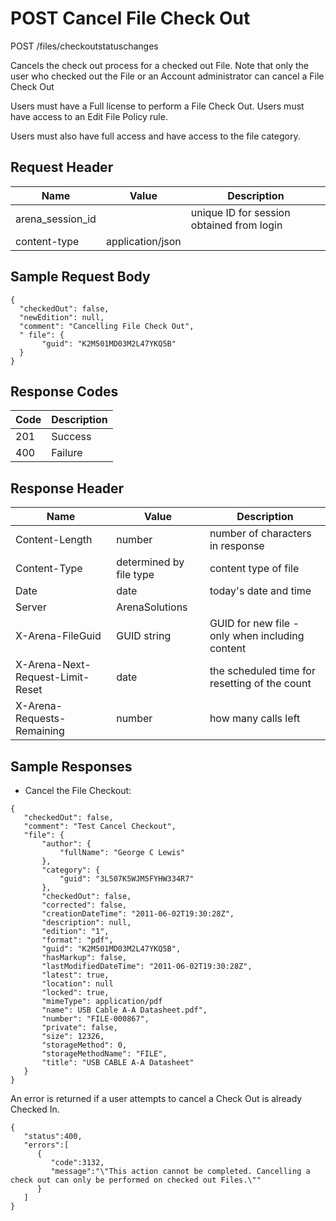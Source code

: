 # POST Cancel File Check Out
POST /files/checkoutstatuschanges

Cancels the check out process for a checked out File. Note that only the user who checked out the File or an Account administrator can cancel a File Check Out

Users must have a Full license to perform a File Check Out. Users must have access to an Edit File Policy rule.

Users must also have full access and have access to the file category.

## Request Header

| Name<br> | Value<br> | Description<br> |
|  --- |  --- |  --- | 
| arena_session_id<br> |   | unique ID for session obtained from login<br> |
| content-type<br> | application/json<br> |   |

## Sample Request Body


```
{  
  "checkedOut": false,
  "newEdition": null,
  "comment": "Cancelling File Check Out",
  " file": { 
       "guid": "K2M501MD03M2L47YKQ5B"
  }
}
```
## Response Codes

| Code<br> | Description<br> |
|  --- |  --- | 
| 201<br> | Success<br> |
| 400<br> | Failure<br> |

## Response Header

| Name<br> | Value<br> | Description<br> |
|  --- |  --- |  --- | 
| Content-Length<br> | number<br> | number of characters in response<br> |
| Content-Type<br> | determined by file type<br> | content type of file<br> |
| Date<br> | date<br> | today's date and time<br> |
| Server<br> | ArenaSolutions<br> |   |
| X-Arena-FileGuid<br> | GUID string<br> | GUID for new file - only when including content<br> |
| X-Arena-Next-Request-Limit-Reset<br> | date<br> | the scheduled time for resetting of the count<br> |
| X-Arena-Requests-Remaining<br> | number<br> | how many calls left<br> |

## Sample Responses
* Cancel the File Checkout:

```
{  
   "checkedOut": false,
   "comment": "Test Cancel Checkout",
   "file": {
       "author": {
           "fullName": "George C Lewis"
       },
       "category": {
           "guid": "3L507K5WJM5FYHW334R7"
       },
       "checkedOut": false,
       "corrected": false,
       "creationDateTime": "2011-06-02T19:30:28Z",
       "description": null,
       "edition": "1",
       "format": "pdf",
       "guid": "K2M501MD03M2L47YKQ5B",
       "hasMarkup": false,
       "lastModifiedDateTime": "2011-06-02T19:30:28Z",
       "latest": true,
       "location": null
       "locked": true,
       "mimeType": application/pdf
       "name": USB Cable A-A Datasheet.pdf",
       "number": "FILE-000867",
       "private": false,
       "size": 12326,
       "storageMethod": 0,
       "storageMethodName": "FILE",
       "title": "USB CABLE A-A Datasheet"
   }       
}
```
An error is returned if a user attempts to cancel a Check Out is already Checked In.

```
{  
   "status":400,
   "errors":[  
      {  
         "code":3132,
         "message":"\"This action cannot be completed. Cancelling a check out can only be performed on checked out Files.\""
      }
   ]
}
```

